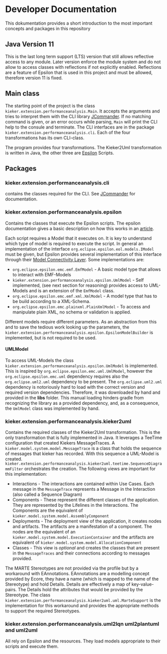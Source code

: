 # Developer Documentation

This dokumentation provides a short introduction to the most important concepts and packages in this repository

## Java Version 11
This is the last long term support (LTS) version that still allows reflective access to any module.
Later version enforce the module system and do not allow to access classes with reflections if not explicitly enabled.
Reflections are a feature of Epsilon that is used in this project and must be allowed, therefore version 11 is fixed.

## Main class
The starting point of the project is the class ``kieker.extension.performanceanalysis.Main``.
It accepts the arguments and tries to interpret them with the CLI library [JCommander](https://jcommander.org/).
If no matching command is given, or an error occurs while parsing, `Main` will print the CLI help to the consule and terminate.
The CLI interfaces are in the package `kieker.extension.performanceanalysis.cli`.
Each of the four transformations has its own CLI-class.

The program provides four transformations.
The Kieker2Uml transformation is written in Java, the other three are [Epsilon](https://eclipse.dev/epsilon/doc/) Scripts.

## Packages
### kieker.extension.performanceanalysis.cli
contains the classes required for the CLI.
See [JCommander](https://jcommander.org/) for documentation.

### kieker.extension.performanceanalysis.epsilon
Contains the classes that execute the Epsilon scripts.
The epsilon documentation gives a basic description on how this works in an [article](https://eclipse.dev/epsilon/doc/articles/run-epsilon-from-java/).

Each script requires a Model that it executes on.
It is key to understand which type of model is required to execute the script.
In general an implementation of the interface `org.eclipse.epsilon.eol.models.IModel` must be given,
but Epsilon provides several implementation of this interface through their [Model Connectivity Layer](https://eclipse.dev/epsilon/doc/emc/).
Some implementations are:
* `org.eclipse.epsilon.emc.emf.EmfModel` - A basic model type that allows to interact with EMF-Models
* `kieker.extension.performanceanalysis.epsilon.UmlModel` - Self implemented, (see next section for reasoning) provides access to UML-Models and is an extension of the `EmfModel` class.
* `org.eclipse.epsilon.emc.emf.xml.XmlModel` - A model type that has to be build according to a XML-Schema.
* `org.eclipse.epsilon.emc.plainxml.PlainXmlModel` - To access and manipulate plain XML, no schema or validation is applied.

Different models require different parameters.
As an abstraction from this and to save the tedious work looking up the parameters, 
the `kieker.extension.performanceanalysis.epsilon.EpsilonModelBuilder` is implemented, 
but is not required to be used.

#### UMLModel
To access UML-Models the class `kieker.extension.performanceanalysis.epsilon.UmlModel` is implemented.
This is inspired by `org.eclipse.epsilon.emc.uml.UmlModel`, however the `org.eclipse.epsilon.emc.uml` dependency requires also the `org.eclipse.uml2.uml` dependency to be present.
The `org.eclipse.uml2.uml` dependency is notoriously hard to load with the correct version and required version dependencies.
Therefore, it was downloaded by hand and provided in the **libs** folder.
This manual loading hinders gradle from recognizing the library as a provided dependency, and, as a consequence, the `UmlModel` class was implemented by hand.

### kieker.extension.performanceanalysis.kieker2uml
Contains the required classes of the Kieker2Uml transformation.
This is the only transformation that is fully implemented in Java.
It leverages a TeeTime configuration that created Kiekers MessageTraces.
A `kieker.model.system.model.MessageTrace` is a class that holds the sequence of messages that kieker has recorded.
With this sequence a UML-Model is created.
`kieker.extension.performanceanalysis.kieker2uml.teetime.SequenceDiagrammFilter` orchestrates the creation.
The following views are important for this implementation:
* Interactions - The interactions are contained within Use Cases. Each message in the `MessageTrace` represents a Message in the Interaction (also called a Sequence Diagram) 
* Components - These represent the different classes of the application. They are represented by the Lifelines in the Interactions.
The Components are the equivalent of `kieker.model.system.model.AssemblyComponent`
* Deployments - The deployment view of the application, it creates nodes and artifacts. The artifacts are a manifestation of a component.
The nodes are the equivalent of an `kieker.model.system.model.ExecutionContainer` 
and the artifacts are equivalent of `kieker.model.system.model.AllocationComponent`
* Classes - This view is *optional* and creates the classes that are present in the `MessageTraces` and their connections according to messages provided.

The MARTE Stereotypes are not provided via the profile but by a workaround with EAnnotations.
EAnnotations are a modelling concept provided by Ecore, 
they have a name (which is mapped to the name of the Stereotype) and hold Details.
Details are effectively a map of key-value-pairs.
The Details hold the attributes that would be provided by the Stereotype.
The class `kieker.extension.performanceanalysis.kieker2uml.uml.MarteSupport` 
is the implementation for this workaround and provides the appropriate methods to support the required Stereotypes.


### kieker.extension.performanceanalysis.uml2lqn uml2plantuml and uml2uml
All rely on Epsilon and the resources.
They load models appropriate to their scripts and execute them.













